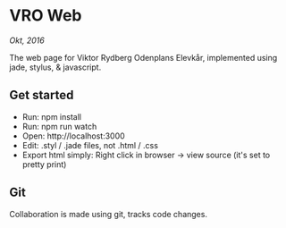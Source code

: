 # VRO Web
*Okt, 2016*

The web page for Viktor Rydberg Odenplans Elevkår, implemented using jade, stylus, & javascript.


## Get started

- Run: npm install
- Run: npm run watch
- Open: http://localhost:3000
- Edit: .styl / .jade files, not .html / .css
- Export html simply: Right click in browser -> view source (it's set to pretty print)


## Git

Collaboration is made using git, tracks code changes.